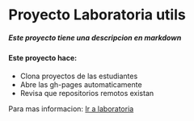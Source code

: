 # Proyecto Laboratoria utils

##### Este *proyecto* tiene una descripcion en __markdown__

#### Este proyecto hace:

* Clona proyectos de las estudiantes
* Abre las gh-pages automaticamente
* Revisa que repositorios remotos existan

Para mas informacion: [Ir a laboratoria](http://www.laboratoria.la)
